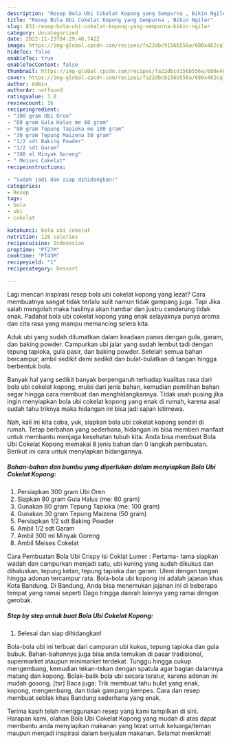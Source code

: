 ```yaml
---
description: "Resep Bola Ubi Cokelat Kopong yang Sempurna , Bikin Ngiler"
title: "Resep Bola Ubi Cokelat Kopong yang Sempurna , Bikin Ngiler"
slug: 831-resep-bola-ubi-cokelat-kopong-yang-sempurna-bikin-ngiler
category: Uncategorized
date: 2022-11-23T04:29:48.742Z
image: https://img-global.cpcdn.com/recipes/fa22dbc9156b556a/680x482cq70/bola-ubi-cokelat-kopong-foto-resep-utama.jpg
hideToc: false
enableToc: true
enableTocContent: false
thumbnail: https://img-global.cpcdn.com/recipes/fa22dbc9156b556a/680x482cq70/bola-ubi-cokelat-kopong-foto-resep-utama.jpg
cover: https://img-global.cpcdn.com/recipes/fa22dbc9156b556a/680x482cq70/bola-ubi-cokelat-kopong-foto-resep-utama.jpg
author: Admin
authorAv: notfound
ratingvalue: 3.8
reviewcount: 16
recipeingredient:
- "300 gram Ubi Oren"
- "80 gram Gula Halus me 60 gram"
- "80 gram Tepung Tapioka me 100 gram"
- "30 gram Tepung Maizena 50 gram"
- "1/2 sdt Baking Powder"
- "1/2 sdt Garam"
- "300 ml Minyak Goreng"
- " Meises Cokelat"
recipeinstructions:

- "Sudah jadi dan siap dihidangkan!"
categories:
- Resep
tags:
- bola
- ubi
- cokelat

katakunci: bola ubi cokelat 
nutrition: 128 calories
recipecuisine: Indonesian
preptime: "PT27M"
cooktime: "PT43M"
recipeyield: "1"
recipecategory: Dessert

---
```



Lagi mencari inspirasi resep bola ubi cokelat kopong yang lezat? Cara membuatnya sangat tidak terlalu sulit namun tidak gampang juga. Tapi Jika salah mengolah maka hasilnya akan hambar dan justru cenderung tidak enak. Padahal bola ubi cokelat kopong yang enak selayaknya punya aroma dan cita rasa yang mampu memancing selera kita.


Aduk ubi yang sudah dilumatkan dalam keadaan panas dengan gula, garam, dan baking powder. Campurkan ubi jalar yang sudah lembut tadi dengan tepung tapioka, gula pasir, dan baking powder. Setelah semua bahan bercampur, ambil sedikit demi sedikit dan bulat-bulatkan di tangan hingga berbentuk bola.

Banyak hal yang sedikit banyak berpengaruh terhadap kualitas rasa dari bola ubi cokelat kopong, mulai dari jenis bahan, kemudian pemilihan bahan segar hingga cara membuat dan menghidangkannya. Tidak usah pusing jika ingin menyiapkan bola ubi cokelat kopong yang enak di rumah, karena asal sudah tahu triknya maka hidangan ini bisa jadi sajian istimewa.


Nah, kali ini kita coba, yuk, siapkan bola ubi cokelat kopong sendiri di rumah. Tetap berbahan yang sederhana, hidangan ini bisa memberi manfaat untuk membantu menjaga kesehatan tubuh kita. Anda bisa membuat Bola Ubi Cokelat Kopong memakai 8 jenis bahan dan 0 langkah pembuatan. Berikut ini cara untuk menyiapkan hidangannya.

<!--inarticleads1-->

##### Bahan-bahan dan bumbu yang diperlukan dalam menyiapkan Bola Ubi Cokelat Kopong:

1. Persiapkan 300 gram Ubi Oren
1. Siapkan 80 gram Gula Halus (me: 60 gram)
1. Gunakan 80 gram Tepung Tapioka (me: 100 gram)
1. Gunakan 30 gram Tepung Maizena (50 gram)
1. Persiapkan 1/2 sdt Baking Powder
1. Ambil 1/2 sdt Garam
1. Ambil 300 ml Minyak Goreng
1. Ambil  Meises Cokelat


Cara Pembuatan Bola Ubi Crispy Isi Coklat Lumer : Pertama- tama siapkan wadah dan campurkan menjadi satu, ubi kuning yang sudah dikukus dan dihaluskan, tepung ketan, tepung tapioka dan garam. Uleni dengan tangan hingga adonan tercampur rata. Bola-bola ubi kopong ini adalah jajanan khas Kota Bandung. Di Bandung, Anda bisa menemukan jajanan ini di beberapa tempat yang ramai seperti Dago hingga daerah lainnya yang ramai dengan gerobak. 

<!--inarticleads2-->

##### Step by step untuk buat Bola Ubi Cokelat Kopong:


1. Selesai dan siap dihidangkan!

Bola-bola ubi ini terbuat dari campuran ubi kukus, tepung tapioka dan gula bubuk. Bahan-bahannya juga bisa anda temukan di pasar tradisional, supermarket ataupun minimarket terdekat. Tunggu hingga cukup mengembang, kemudian tekan-tekan dengan spatula agar bagian dalamnya matang dan kopong. Bolak-balik bola ubi secara teratur, karena adonan ini mudah gosong. [tsr] Baca juga: Trik membuat tahu bulat yang enak, kopong, mengembang, dan tidak gampang kempes. Cara dan resep membuat seblak khas Bandung sederhana yang enak. 

Terima kasih telah menggunakan resep yang kami tampilkan di sini. Harapan kami, olahan Bola Ubi Cokelat Kopong yang mudah di atas dapat membantu anda menyiapkan makanan yang lezat untuk keluarga/teman maupun menjadi inspirasi dalam berjualan makanan. Selamat menikmati
